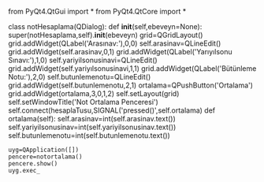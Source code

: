 from PyQt4.QtGui import *
from PyQt4.QtCore import *

class notHesaplama(QDialog):
    def __init__(self,ebeveyn=None):
        super(notHesaplama,self).__init__(ebeveyn)
        grid=QGridLayout()
        grid.addWidget(QLabel('Arasınav:'),0,0)
        self.arasinav=QLineEdit()
        grid.addWidget(self.arasinav,0,1)
        grid.addWidget(QLabel('Yarıyılsonu Sınavı:'),1,0)
        self.yariyilsonusinavi=QLineEdit()
        grid.addWidget(self.yariyılsonusinavi,1,1)
        grid.addWidget(QLabel('Bütünleme Notu:'),2,0)
        self.butunlemenotu=QLineEdit()
        grid.addWidget(self.butunlemenotu,2,1)
        ortalama=QPushButton('Ortalama')
        grid.addWidget(ortalama,3,0,1,2)
        self.setLayout(grid)
        self.setWindowTitle('Not Ortalama Penceresi')
        self.connect(hesaplaTusu,SIGNAL('pressed()',self.ortalama)
  def ortalama(self):
        self.arasinav=int(self.arasinav.text())
        self.yariyilsonusinav=int(self.yariyilsonusinav.text())
        self.butunlemenotu=int(self.butunlemenotu.text())
                     

    uyg=QApplication([])
    pencere=notortalama()
    pencere.show()
    uyg.exec_                 
